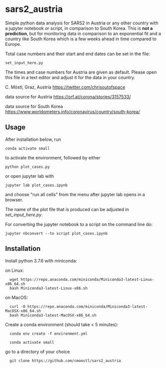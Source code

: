 # sars2_austria

Simple python data analysis for SARS2 in Austria or any other country with a jupyter notebook or script, in comparison to South Korea.
This is **not a prediction**, but for monitoring data in comparison to an exponential fit and a country like South Korea which is a few weeks ahead in time compared to Europe.

Total case numbers and their start and end dates can be set in the file:

    set_input_here.py
    
The times and case numbers for Austria are given as default. Please open this file in a text editor and adjust it for the data in your country.    

C. Möstl, Graz, Austria https://twitter.com/chrisoutofspace

data source for Austria https://orf.at/corona/stories/3157533/

data source for South Korea https://www.worldometers.info/coronavirus/country/south-korea/


## Usage 

After installation below, run 

    conda activate small

to activate the environment, followed by either

    python plot_cases.py
    
or open jupyter lab with     

    jupyter lab plot_cases.ipynb
    
and choose "run all cells" from the menu after jupyter lab opens in a browser.    

The name of the plot file that is produced can be adjusted in *set_input_here.py*.

For converting the jupyter notebook to a script on the command line do: 

    jupyter nbconvert --to script plot_cases.ipynb



## Installation 

Install python 3.7.6 with miniconda:

on Linux:

	  wget https://repo.anaconda.com/miniconda/Miniconda3-latest-Linux-x86_64.sh
	  bash Miniconda3-latest-Linux-x86.sh

on MacOS:

	  curl -O https://repo.anaconda.com/miniconda/Miniconda3-latest-MacOSX-x86_64.sh
	  bash Miniconda3-latest-MacOSX-x86_64.sh

Create a conda environment (should take < 5 minutes):

	  conda env create -f environment.yml

	  conda activate small

	  
go to a directory of your choice

	  git clone https://github.com/cmoestl/sars2_austria
	  
	  
	  